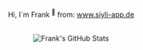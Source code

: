 <div align="center">
  <p>Hi, I´m Frank <sup>🌱</sup> from: <a href="https://siyli-app.de">www.siyli-app.de</a></p>
  
  
  <br>
  <img src="https://github-readme-stats.vercel.app/api?username=FrankSiyli&show_icons=true&theme=gotham" alt="Frank's GitHub Stats">
</div>



